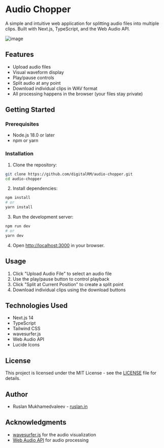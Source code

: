 # Audio Chopper

A simple and intuitive web application for splitting audio files into multiple clips. Built with Next.js, TypeScript, and the Web Audio API.

![image](https://github.com/user-attachments/assets/d656fdf4-15d8-4a34-8abf-074a14345cef)


## Features

- Upload audio files
- Visual waveform display
- Play/pause controls
- Split audio at any point
- Download individual clips in WAV format
- All processing happens in the browser (your files stay private)

## Getting Started

### Prerequisites

- Node.js 18.0 or later
- npm or yarn

### Installation

1. Clone the repository:

```bash
git clone https://github.com/digitalRM/audio-chopper.git
cd audio-chopper
```

2. Install dependencies:

```bash
npm install
# or
yarn install
```

3. Run the development server:

```bash
npm run dev
# or
yarn dev
```

4. Open [http://localhost:3000](http://localhost:3000) in your browser.

## Usage

1. Click "Upload Audio File" to select an audio file
2. Use the play/pause button to control playback
3. Click "Split at Current Position" to create a split point
4. Download individual clips using the download buttons

## Technologies Used

- Next.js 14
- TypeScript
- Tailwind CSS
- wavesurfer.js
- Web Audio API
- Lucide Icons

## License

This project is licensed under the MIT License - see the [LICENSE](LICENSE) file for details.

## Author

- Ruslan Mukhamedvaleev - [ruslan.in](https://www.ruslan.in)

## Acknowledgments

- [wavesurfer.js](https://wavesurfer-js.org/) for the audio visualization
- [Web Audio API](https://developer.mozilla.org/en-US/docs/Web/API/Web_Audio_API) for audio processing
